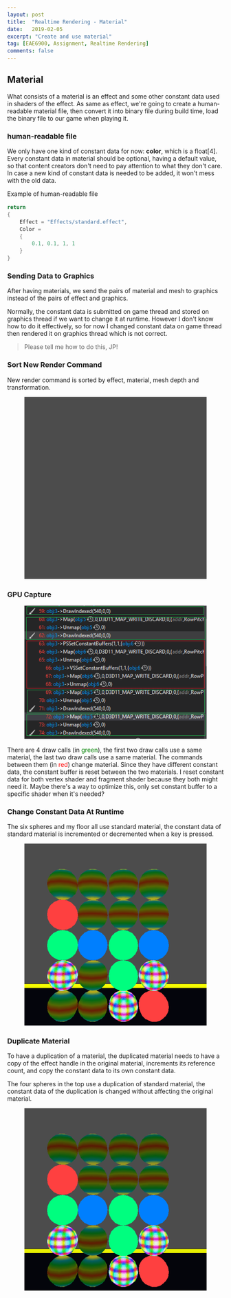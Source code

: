 ```yaml
---
layout: post
title:  "Realtime Rendering - Material"
date:   2019-02-05
excerpt: "Create and use material"
tag: [EAE6900, Assignment, Realtime Rendering]
comments: false
---
```


## Material

What consists of a material is an effect and some other constant data used in shaders of the effect. As same as effect, we're going to create a human-readable material file, then convert it into binary file during build time, load the binary file to our game when playing it.

### human-readable file

We only have one kind of constant data for now: **color**, which is a float[4]. Every constant data in material should be optional, having a default value, so that content creators don't need to pay attention to what they don't care. In case a new kind of constant data is needed to be added, it won't mess with the old data.

Example of human-readable file
~~~ c++
return
{
	Effect = "Effects/standard.effect",
	Color = 
	{
		0.1, 0.1, 1, 1
	}
}
~~~

### Sending Data to Graphics

After having materials, we send the pairs of material and mesh to graphics instead of the pairs of effect and graphics.

Normally, the constant data is submitted on game thread and stored on graphics thread if we want to change it at runtime. However I don't know how to do it effectively, so for now I changed constant data on game thread then rendered it on graphics thread which is not correct.
> Please tell me how to do this, JP!

### Sort New Render Command

New render command is sorted by effect, material, mesh depth and transformation.

<figure>
	<a href="../assets/img/blog/RealtimeRendering/Assignment04/1.gif"><img src="../assets/img/blog/RealtimeRendering/Assignment04/1.gif"></a>
</figure>


### GPU Capture

<figure>
	<a href="../assets/img/blog/RealtimeRendering/Assignment04/1.png"><img src="../assets/img/blog/RealtimeRendering/Assignment04/1.png"></a>
</figure>

There are 4 draw calls (in <span style="color:green">green</span>), the first two draw calls use a same material, the last two draw calls use a same material. The commands between them (in <span style="color:red">red</span>) change material. Since they have different constant data, the constant buffer is reset between the two materials. I reset constant data for both vertex shader and fragment shader because they both might need it. Maybe there's a way to optimize this, only set constant buffer to a specific shader when it's needed? 

### Change Constant Data At Runtime

The six spheres and my floor all use standard material, the constant data of standard material is incremented or decremented when a key is pressed.

<figure>
	<a href="../assets/img/blog/RealtimeRendering/Assignment04/2.gif"><img src="../assets/img/blog/RealtimeRendering/Assignment04/2.gif"></a>
</figure>

### Duplicate Material

To have a duplication of a material, the duplicated material needs to have a copy of the effect handle in the original material, increments its reference count, and copy the constant data to its own constant data.

The four spheres in the top use a duplication of standard material, the constant data of the duplication is changed without affecting the original material.

<figure>
	<a href="../assets/img/blog/RealtimeRendering/Assignment04/3.gif"><img src="../assets/img/blog/RealtimeRendering/Assignment04/3.gif"></a>
</figure>







